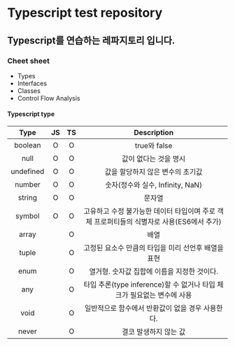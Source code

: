 # Typescript test repository

## Typescript를 연습하는 레파지토리 입니다.

### Cheet sheet

- Types
- Interfaces
- Classes
- Control Flow Analysis

#### Typescript type

| Type | JS | TS | Description |
| :----: | :----: | :----: | :----: |
| boolean | O | O | true와 false
| null | O | O | 값이 없다는 것을 명시
| undefined | O | O | 값을 할당하지 않은 변수의 초기값
| number | O | O | 숫자(정수와 실수, Infinity, NaN)
| string | O | O | 문자열
| symbol | O | O | 고유하고 수정 불가능한 데이터 타입이며 주로 객체 프로퍼티들의 식별자로 사용(ES6에서 추가)
| array |  | O | 배열
| tuple |  | O | 고정된 요소수 만큼의 타입을 미리 선언후 배열을 표현
| enum |  | O | 열거형. 숫자값 집합에 이름을 지정한 것이다.
| any |  | O | 타입 추론(type inference)할 수 없거나 타입 체크가 필요없는 변수에 사용
| void |  | O | 일반적으로 함수에서 반환값이 없을 경우 사용한다.
| never |  | O | 결코 발생하지 않는 값

